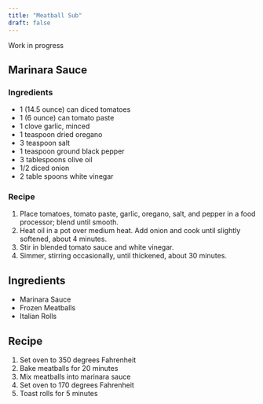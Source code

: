 ```yaml
---
title: "Meatball Sub"
draft: false
---
```


Work in progress

## Marinara Sauce

### Ingredients

- 1 (14.5 ounce) can diced tomatoes
- 1 (6 ounce) can tomato paste
- 1 clove garlic, minced
- 1 teaspoon dried oregano
- 3 teaspoon salt
- 1 teaspoon ground black pepper
- 3 tablespoons olive oil
- 1/2 diced onion
- 2 table spoons white vinegar

### Recipe

1.  Place tomatoes, tomato paste, garlic, oregano, salt, and pepper in a food processor; blend until smooth. 
2. Heat oil in a pot over medium heat. Add onion and cook until slightly softened, about 4 minutes. 
3. Stir in blended tomato sauce and white vinegar. 
4.  Simmer, stirring occasionally, until thickened, about 30 minutes. 

## Ingredients
- Marinara Sauce
- Frozen Meatballs
- Italian Rolls

## Recipe

1. Set oven to 350 degrees Fahrenheit
2. Bake meatballs for 20 minutes
3. Mix meatballs into marinara sauce
4. Set oven to 170 degrees Fahrenheit
5. Toast rolls for 5 minutes
